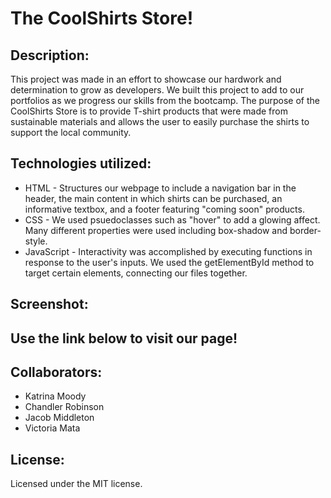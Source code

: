 # The CoolShirts Store!

## Description: 
This project was made in an effort to showcase our hardwork and determination to grow as developers. We built this project to add to our portfolios as we progress our skills from the bootcamp. The purpose of the CoolShirts Store is to provide T-shirt products that were made from sustainable materials and allows the user to easily purchase the shirts to support the local community.
## Technologies utilized:
* HTML - Structures our webpage to include a navigation bar in the header, the main content in which shirts can be purchased, an informative textbox, and a footer featuring "coming soon" products.
* CSS - We used psuedoclasses such as "hover" to add a glowing affect. Many different properties were used including box-shadow and border-style.
* JavaScript - Interactivity was accomplished by executing functions in response to the user's inputs. We used the getElementById method to target certain elements, connecting our files together. 
## Screenshot:

## Use the link below to visit our page!

## Collaborators:
- Katrina Moody
- Chandler Robinson
- Jacob Middleton
- Victoria Mata

## License:
Licensed under the MIT license.
